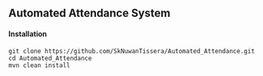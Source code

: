 ## Automated Attendance System
#### Installation 
```
git clone https://github.com/SkNuwanTissera/Automated_Attendance.git
cd Automated_Attendance
mvn clean install 
```